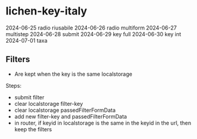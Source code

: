 # lichen-key-italy

2024-06-25 radio riusabile
2024-06-26 radio multiform
2024-06-27 multistep
2024-06-28 submit
2024-06-29 key full
2024-06-30 key int
2024-07-01 taxa

## Filters
- Are kept when the key is the same localstorage

Steps:
- submit filter
- clear localstorage filter-key
- clear localstorage passedFilterFormData
- add new filter-key and passedFilterFormData
- in router, if keyid in localstorage is the same in the keyid in the url, then keep the filters
